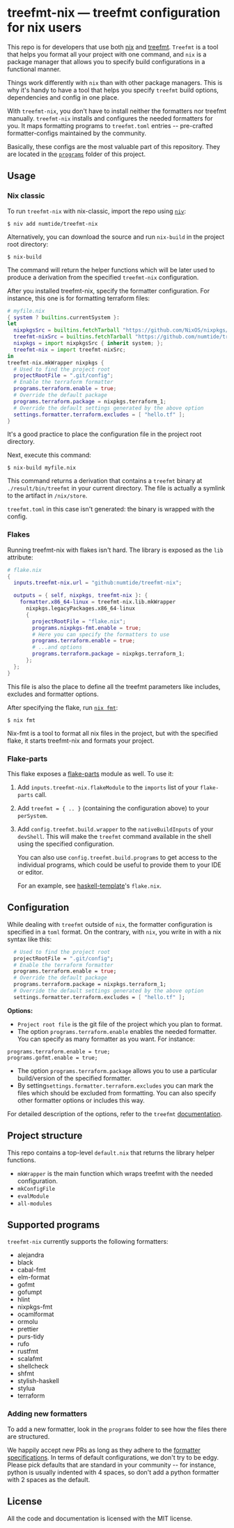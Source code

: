 # treefmt-nix — treefmt configuration for nix users

This repo is for developers that use both [nix](https://github.com/NixOS/nix) and
[treefmt](https://numtide.github.io/treefmt). `Treefmt` is a tool that helps you format all your project with one command, and `nix` is a package manager that allows you to specify build configurations in a functional manner.

Things work differently with `nix` than with other package managers. This is why it's handy to have a tool that helps you specify `treefmt` build options,  dependencies and config in one place.

With `treefmt-nix`, you don't have to install neither the formatters nor treefmt manually. `treefmt-nix` installs and configures the needed formatters for you. It maps formatting programs to `treefmt.toml`  entries -- pre-crafted formatter-configs maintained by the community. 

Basically, these configs are the most valuable part of this repository. They are located in the [`programs`](https://github.com/numtide/treefmt-nix/tree/master/programs) folder of this project.
 
## Usage
### Nix classic

To run `treefmt-nix` with nix-classic, import the repo using [`niv`](https://github.com/nmattia/niv):
```
$ niv add numtide/treefmt-nix
```
Alternatively, you can download the source and run `nix-build` in the project root directory:
```
$ nix-build
```

The command will return the helper functions which will be later used to produce a derivation from the specified `treefmt-nix` configuration.

After you installed treefmt-nix, specify the formatter configuration. For instance, this one is for formatting terraform files:

```nix
# myfile.nix
{ system ? builtins.currentSystem }:
let
  nixpkgsSrc = builtins.fetchTarball "https://github.com/NixOS/nixpkgs/archive/refs/heads/nixos-unstable.tar.gz";
  treefmt-nixSrc = builtins.fetchTarball "https://github.com/numtide/treefmt-nix/archive/refs/heads/master.tar.gz";
  nixpkgs = import nixpkgsSrc { inherit system; };
  treefmt-nix = import treefmt-nixSrc;
in
treefmt-nix.mkWrapper nixpkgs {
  # Used to find the project root
  projectRootFile = ".git/config";
  # Enable the terraform formatter
  programs.terraform.enable = true;
  # Override the default package
  programs.terraform.package = nixpkgs.terraform_1;
  # Override the default settings generated by the above option
  settings.formatter.terraform.excludes = [ "hello.tf" ];
}
```
It's a good practice to place the configuration file in the project root directory.

Next, execute this command:
```
$ nix-build myfile.nix
```

This command returns a derivation that contains a `treefmt` binary at `./result/bin/treefmt` in your current directory. The file is actually a symlink to the artifact in `/nix/store`. 

`treefmt.toml` in this case isn't generated: the binary is wrapped with the config.


### Flakes

Running treefmt-nix with flakes isn't hard. The library is exposed as the `lib` attribute:

```nix
# flake.nix
{
  inputs.treefmt-nix.url = "github:numtide/treefmt-nix";

  outputs = { self, nixpkgs, treefmt-nix }: {
    formatter.x86_64-linux = treefmt-nix.lib.mkWrapper
      nixpkgs.legacyPackages.x86_64-linux
      {
        projectRootFile = "flake.nix";
        programs.nixpkgs-fmt.enable = true;
        # Here you can specify the formatters to use
        programs.terraform.enable = true;
        # ...and options
        programs.terraform.package = nixpkgs.terraform_1;
      };
  };
}
```
This file is also the place to define all the treefmt parameters like includes, excludes and formatter options. 

After specifying the flake, run [`nix fmt`](https://nixos.org/manual/nix/stable/command-ref/new-cli/nix3-fmt.html):
```
$ nix fmt
```
Nix-fmt is a tool to format all nix files in the project, but with the specified flake, it starts treefmt-nix and formats your project. 


### Flake-parts

This flake exposes a [flake-parts](https://flake.parts/) module as well. To use it:

1. Add `inputs.treefmt-nix.flakeModule` to the `imports` list of your `flake-parts` call.

3. Add `treefmt = { .. }` (containing the configuration above) to your `perSystem`.

5. Add `config.treefmt.build.wrapper` to the `nativeBuildInputs` of your `devShell`. This will make the `treefmt` command available in the shell using the specified configuration.

    You can also use `config.treefmt.build.programs` to get access to the individual programs, which could be useful to provide them to your IDE or editor.

    For an example, see [haskell-template](https://github.com/srid/haskell-template)'s `flake.nix`.

## Configuration
While dealing with `treefmt` outside of `nix`, the formatter configuration is specified in a `toml` format. On the contrary, with `nix`, you write in with a nix syntax like this:
```nix
  # Used to find the project root
  projectRootFile = ".git/config";
  # Enable the terraform formatter
  programs.terraform.enable = true;
  # Override the default package
  programs.terraform.package = nixpkgs.terraform_1;
  # Override the default settings generated by the above option
  settings.formatter.terraform.excludes = [ "hello.tf" ];
```

**Options:** 
* `Project root file` is the git file of the project which you plan to format. 
* The option `programs.terraform.enable` enables the needed formatter. You can specify as many formatter as you want. For instance:
```
programs.terraform.enable = true;
programs.gofmt.enable = true;
```
* The option `programs.terraform.package` allows you to use a particular build/version of the specified formatter.
* By setting`settings.formatter.terraform.excludes` you can mark the files which should be excluded from formatting. You can also specify other formatter options or includes this way. 

For detailed description of the options, refer to the `treefmt` [documentation](https://numtide.github.io/treefmt/treefmt-configuration.html). 

## Project structure

This repo contains a top-level `default.nix` that returns the library helper functions. 

* `mkWrapper` is the main function which wraps treefmt with the needed configuration.
* `mkConfigFile`
* `evalModule`
* `all-modules`

## Supported programs
`treefmt-nix` currently supports the following formatters:

<!-- `> ls programs/*.nix | grep -v default.nix | cut -d '.' -f 1 | cut -d / -f 2 | LC_ALL=C sort | sed -e 's/^/* /'` -->
<!-- BEGIN mdsh -->
* alejandra
* black
* cabal-fmt
* elm-format
* gofmt
* gofumpt
* hlint
* nixpkgs-fmt
* ocamlformat
* ormolu
* prettier
* purs-tidy
* rufo
* rustfmt
* scalafmt
* shellcheck
* shfmt
* stylish-haskell
* stylua
* terraform
<!-- END mdsh -->

### Adding new formatters

To add a new formatter, look in the `programs` folder to see how the files there are structured.

We happily accept new PRs as long as they adhere to the [formatter
specifications](https://numtide.github.io/treefmt/formatters-spec.html). In terms of default configurations, we don't try to be edgy. Please pick defaults that are standard in your community -- for instance, python is usually indented with 4 spaces, so don't add a python formatter with 2 spaces as the default.

## License

All the code and documentation is licensed with the MIT license. 
